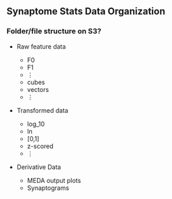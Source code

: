 ## Synaptome Stats Data Organization

### Folder/file structure on S3?

* Raw feature data
  * F0
  * F1
  * ⋮ 
  * cubes
  * vectors
  * ⋮ 

* Transformed data
  * log_10
  * ln
  * [0,1]
  * z-scored 
  * ⋮ 

* Derivative Data
  * MEDA output plots
  * Synaptograms

